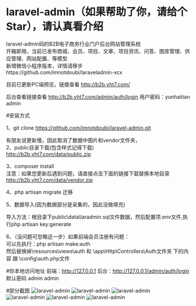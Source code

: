 # laravel-admin（如果帮助了你，请给个Star），请认真看介绍
laravel-admin码的B2B电子商务行业门户后台网站管理系统<br>
开箱即用，当前已发布商城、会员、项目、文章、项目资讯、问答、图库管理、供应管理、网站配置、等模型<br>
新增微信小程序版本，详情请移步https://github.com/imnotdoubi/laraveladmin-xcx<br>

目前已更新PC端预览，链接查看 http://b2b.yht7.com/<br>

后台查看链接查看 http://b2b.yht7.com/admin/auth/login  用户密码：yunhaitian  admin<br>


#安装方式

1、git clone https://github.com/imnotdoubi/laravel-admin.git<br>

有朋友说更新慢，因此取消了数据中图片和vendor文件夹，<br>
2、public目录下载(包含样式记得下载)<br>
http://b2b.yht7.com/data/public.zip<br>

3、composer install <br>
注意：如果您更新后遇到问题，请直接点击下面的链接下载替换本地目录<br>
http://b2b.yht7.com/data/vendor.zip<br>

4、php artisan migrate 迁移<br>


5、数据导入(因为数据部分是采集的，因此没做填充)<br>

导入方法：根目录下public\data\laradmin.sql文件数据，然后配置项.env文件,执行php artisan key:generate


6、（没问题可忽略这一步）如果前端会员注册有问题：<br>
可以先执行：php artisan make:auth<br>
然后替换掉\resources\views\auth 和  \app\Http\Controllers\Auth文件夹 下的内容  跟 \config\auth.php文件


#你本地访问地址
前端：http://127.0.0.1
后台：http://127.0.0.1/admin/auth/login  默认密码 admin  admin

#部分截图
![laravel-admin](https://github.com/imnotdoubi/laravel-admin/blob/master/public/vimg/10.jpg)
![laravel-admin](https://github.com/imnotdoubi/laravel-admin/blob/master/public/vimg/11.jpg)
![laravel-admin](https://github.com/imnotdoubi/laravel-admin/blob/master/public/vimg/12.jpg)
![laravel-admin](https://github.com/imnotdoubi/laravel-admin/blob/master/public/vimg/13.jpg)
![laravel-admin](https://github.com/imnotdoubi/laravel-admin/blob/master/public/vimg/14.jpg)
![laravel-admin](https://github.com/imnotdoubi/laravel-admin/blob/master/public/vimg/15.jpg)
